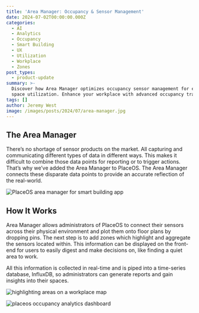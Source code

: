 ```yaml
---
title: 'Area Manager: Occupancy & Sensor Management'
date: 2024-07-02T00:00:00.000Z
categories:
  - AI
  - Analytics
  - Occupancy
  - Smart Building
  - UX
  - Utilization
  - Workplace
  - Zones
post_types:
  - product-update
summary: >-
  Discover how Area Manager optimizes occupancy sensor management for efficient
  space utilization. Enhance your workplace with advanced occupancy tracking.
tags: []
author: Jeremy West
image: /images/posts/2024/07/area-manager.jpg
---
```

The Area Manager
----------------

There’s no shortage of sensor products on the market. All capturing and communicating different types of data in different ways. This makes it difficult to combine those data points for reporting or to trigger actions. That’s why we’ve added the Area Manager to PlaceOS. The Area Manager connects these disparate data points to provide an accurate reflection of the real-world.

![PlaceOS area manager for smart building app](/images/posts/2024/07/sensors-area-manager-fx.png)

How It Works
------------

Area Manager allows administrators of PlaceOS to connect their sensors across their physical environment and plot them onto floor plans by dropping pins. The next step is to add zones which highlight and aggregate the sensors located within. This information can be displayed on the front-end for users to easily digest and make decisions on, like finding a quiet area to work.

All this information is collected in real-time and is piped into a time-series database, InfluxDB, so administrators can generate reports and gain insights into their spaces.

![highlighting areas on a workplace map](/images/posts/2024/07/zones-area-manager-fx.png)

![placeos occupancy analytics dashboard](/images/posts/2024/07/ipad-pro-horizontal_space-utilization-analytics.png)

